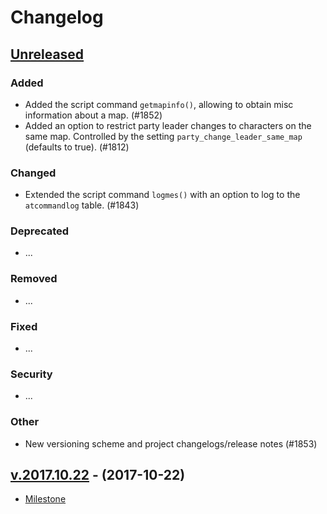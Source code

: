 # Changelog

## [Unreleased]

### Added

- Added the script command `getmapinfo()`, allowing to obtain misc information about a map. (#1852)
- Added an option to restrict party leader changes to characters on the same map. Controlled by the setting `party_change_leader_same_map` (defaults to true). (#1812)

### Changed

- Extended the script command `logmes()` with an option to log to the `atcommandlog` table. (#1843)

### Deprecated

- ...

### Removed

- ...

### Fixed

- ...

### Security

- ...

### Other

- New versioning scheme and project changelogs/release notes (#1853)

## [v.2017.10.22] - (2017-10-22)

- [Milestone](https://github.com/HerculesWS/Hercules/milestone/9)

[Unreleased]: https://github.com/HerculesWS/Hercules/compare/v.2017.10.22..HEAD
[v.2017.10.22]: https://github.com/HerculesWS/Hercules/compare/6b1fe2d069cb0251bc5798767f97454ab63a47c0..v.2017.10.22
